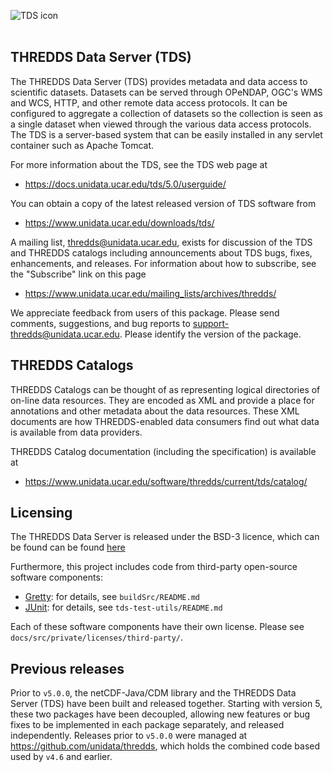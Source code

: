![TDS icon](https://www.unidata.ucar.edu/images/logos/thredds_tds-150x150.png)
<br>
<br>

## THREDDS Data Server (TDS)

The THREDDS Data Server (TDS) provides metadata and data access to scientific
datasets. Datasets can be served through OPeNDAP, OGC's WMS and WCS, HTTP, and other
remote data access protocols. It can be configured to aggregate a collection of
datasets so the collection is seen as a single dataset when viewed through the
various data access protocols. The TDS is a server-based system that can be easily
installed in any servlet container such as Apache Tomcat.

For more information about the TDS, see the TDS web page at

* https://docs.unidata.ucar.edu/tds/5.0/userguide/

You can obtain a copy of the latest released version of TDS software from

* https://www.unidata.ucar.edu/downloads/tds/

A mailing list, thredds@unidata.ucar.edu, exists for discussion of the TDS and
THREDDS catalogs including announcements about TDS bugs, fixes, enhancements,
and releases. For information about how to subscribe, see the
"Subscribe" link on this page

* https://www.unidata.ucar.edu/mailing_lists/archives/thredds/

We appreciate feedback from users of this package. Please send comments,
suggestions, and bug reports to <support-thredds@unidata.ucar.edu>.
Please identify the version of the package.

## THREDDS Catalogs

THREDDS Catalogs can be thought of as representing logical directories of on-line
data resources. They are encoded as XML and provide a place for annotations and
other metadata about the data resources. These XML documents are how THREDDS-enabled
data consumers find out what data is available from data providers.

THREDDS Catalog documentation (including the specification) is available at

* https://www.unidata.ucar.edu/software/thredds/current/tds/catalog/

## Licensing

The THREDDS Data Server is released under the BSD-3 licence, which can be found can be found [here](https://github.com/Unidata/tds/blob/master/LICENSE)

Furthermore, this project includes code from third-party open-source software components:
* [Gretty](https://github.com/akhikhl/gretty): for details, see `buildSrc/README.md`
* [JUnit](https://github.com/junit-team/junit4): for details, see `tds-test-utils/README.md`

Each of these software components have their own license. Please see `docs/src/private/licenses/third-party/`.

## Previous releases

Prior to `v5.0.0`, the netCDF-Java/CDM library and the THREDDS Data Server (TDS) have been built and released together. Starting with version 5, these two packages have been decoupled, allowing new features or bug fixes to be implemented in each package separately, and released independently. Releases prior to `v5.0.0` were managed at <https://github.com/unidata/thredds>, which holds the combined code based used by `v4.6` and earlier.
